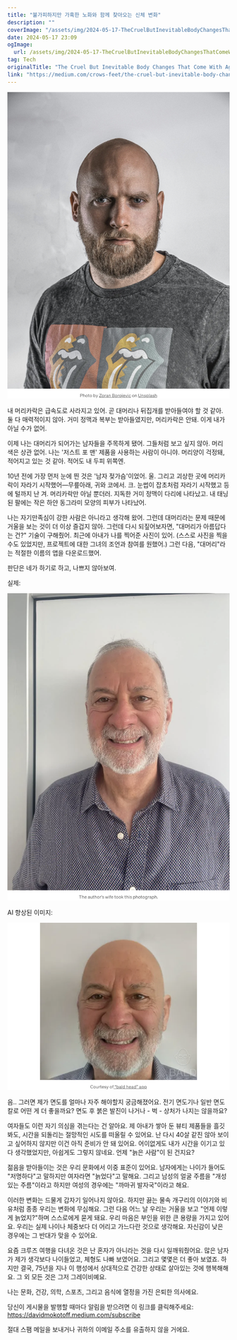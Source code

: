 ```yaml
---
title: "불가피하지만 가혹한 노화와 함께 찾아오는 신체 변화"
description: ""
coverImage: "/assets/img/2024-05-17-TheCruelButInevitableBodyChangesThatComeWithAging_0.png"
date: 2024-05-17 23:09
ogImage: 
  url: /assets/img/2024-05-17-TheCruelButInevitableBodyChangesThatComeWithAging_0.png
tag: Tech
originalTitle: "The Cruel But Inevitable Body Changes That Come With Aging"
link: "https://medium.com/crows-feet/the-cruel-but-inevitable-body-changes-that-come-with-aging-7702cbd3a7c8"
---
```




![Image](/assets/img/2024-05-17-TheCruelButInevitableBodyChangesThatComeWithAging_0.png)

내 머리카락은 급속도로 사라지고 있어. 곧 대머리나 뒤집개를 받아들여야 할 것 같아. 둘 다 매력적이지 않아. 거미 정맥과 복부는 받아들였지만, 머리카락은 안돼. 이게 내가 아닐 수가 없어.

이제 나는 대머리가 되어가는 남자들을 주목하게 됐어. 그들처럼 보고 싶지 않아. 머리 색은 상관 없어. 나는 '저스트 포 맨' 제품을 사용하는 사람이 아니야. 머리양이 걱정돼, 적어지고 있는 것 같아. 적어도 내 두피 위쪽엔.

10년 전에 가장 먼저 눈에 띈 것은 '남자 젖가슴'이었어. 울. 그리고 괴상한 곳에 머리카락이 자라기 시작했어—무릎아래, 귀와 코에서. 크. 눈썹이 잡초처럼 자라기 시작했고 등에 털까지 난 겨. 머리카락만 아닐 뿐더러. 지독한 거미 정맥이 다리에 나타났고. 내 태닝된 팔에는 작은 하얀 동그라미 모양의 피부가 나타났어.


<div class="content-ad"></div>

나는 자기만족심이 강한 사람은 아니라고 생각해 왔어. 그런데 대머리라는 문제 때문에 거울을 보는 것이 더 이상 즐겁지 않아. 그런데 다시 되짚어보자면, "대머리가 아름답다는 건?" 기술이 구해줬어. 최근에 아내가 나를 찍어준 사진이 있어. (스스로 사진을 찍을 수도 있었지만, 프로젝트에 대한 그녀의 조언과 참여를 원했어.) 그런 다음, "대머리"라는 적절한 이름의 앱을 다운로드했어.

판단은 네가 하기로 하고, 나쁘지 않아보여.

실제:

<img src="/assets/img/2024-05-17-TheCruelButInevitableBodyChangesThatComeWithAging_1.png" />

<div class="content-ad"></div>

AI 향상된 이미지:

![Image](/assets/img/2024-05-17-TheCruelButInevitableBodyChangesThatComeWithAging_2.png)

음.. 그러면 제가 면도를 얼마나 자주 해야할지 궁금해졌어요. 전기 면도기나 일반 면도칼로 어떤 게 더 좋을까요? 면도 후 붉은 발진이 나거나 - 벅 - 상처가 나지는 않을까요?

여자들도 이런 자기 의심을 겪는다는 건 알아요. 제 아내가 쌓아 둔 뷰티 제품들을 흘깃 봐도, 시간을 되돌리는 절망적인 시도를 떠올릴 수 있어요. 난 다시 40살 같진 않아 보이고 싶어하지 않지만 이건 아직 준비가 안 돼 있어요. 어이없게도 내가 시간을 이기고 있다 생각했었지만, 아쉽게도 그렇지 않네요. 언제 "늙은 사람"이 된 건지요?

<div class="content-ad"></div>

젊음을 받아들이는 것은 우리 문화에서 이중 표준이 있어요. 남자에게는 나이가 들어도 "저명하다"고 말하지만 여자라면 "늙었다"고 말해요. 그리고 남성의 얼굴 주름을 "개성 있는 주름"이라고 하지만 여성의 경우에는 "까마귀 발자국"이라고 해요.

이러한 변화는 드물게 갑자기 일어나지 않아요. 하지만 끓는 물속 개구리의 이야기와 비유처럼 종종 우리는 변화에 무심해요. 그런 다음 어느 날 우리는 거울을 보고 "언제 이렇게 늙었지?"하며 스스로에게 묻게 돼요. 우리 마음은 부인을 위한 큰 용량을 가지고 있어요. 우리는 실제 나이나 체중보다 더 어리고 가느다란 것으로 생각해요. 자신감이 낮은 경우에는 그 반대가 맞을 수 있어요.

요즘 크루즈 여행을 다녀온 것은 난 혼자가 아니라는 것을 다시 일깨워줬어요. 많은 남자가 제가 생각보다 나이들었고, 체형도 나빠 보였어요. 그리고 몇몇은 더 좋아 보였죠. 하지만 결국, 75년을 지나 이 행성에서 상대적으로 건강한 상태로 살아있는 것에 행복해해요. 그 외 모든 것은 그저 그레이비예요.

나는 문화, 건강, 의학, 스포츠, 그리고 음식에 열정을 가진 은퇴한 의사에요.

<div class="content-ad"></div>

당신이 게시물을 발행할 때마다 알림을 받으려면 이 링크를 클릭해주세요: https://davidmokotoff.medium.com/subscribe

절대 스팸 메일을 보내거나 귀하의 이메일 주소를 유출하지 않을 거에요.